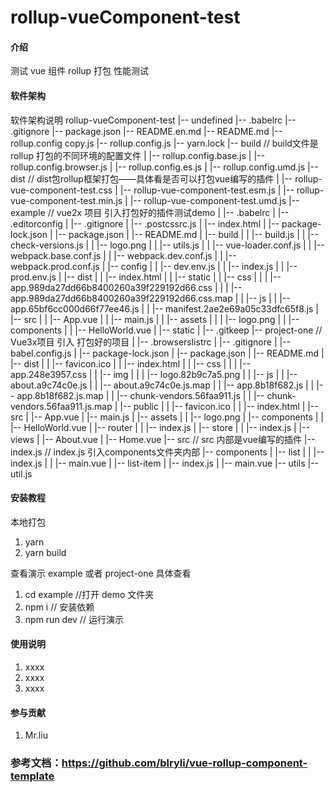 # rollup-vueComponent-test

#### 介绍
测试 vue 组件 rollup 打包 性能测试

#### 软件架构
软件架构说明
rollup-vueComponent-test
|-- undefined
    |-- .babelrc
    |-- .gitignore
    |-- package.json
    |-- README.en.md
    |-- README.md
    |-- rollup.config copy.js
    |-- rollup.config.js
    |-- yarn.lock
    |-- build                   //  build文件是 rollup 打包的不同环境的配置文件
    |   |-- rollup.config.base.js 
    |   |-- rollup.config.browser.js
    |   |-- rollup.config.es.js
    |   |-- rollup.config.umd.js
    |-- dist                    // dist包rollup框架打包——具体看是否可以打包vue编写的插件
    |   |-- rollup-vue-component-test.css
    |   |-- rollup-vue-component-test.esm.js
    |   |-- rollup-vue-component-test.min.js
    |   |-- rollup-vue-component-test.umd.js
    |-- example                // vue2x 项目 引入打包好的插件测试demo
    |   |-- .babelrc
    |   |-- .editorconfig
    |   |-- .gitignore
    |   |-- .postcssrc.js
    |   |-- index.html
    |   |-- package-lock.json
    |   |-- package.json
    |   |-- README.md
    |   |-- build 
    |   |   |-- build.js
    |   |   |-- check-versions.js
    |   |   |-- logo.png
    |   |   |-- utils.js
    |   |   |-- vue-loader.conf.js
    |   |   |-- webpack.base.conf.js
    |   |   |-- webpack.dev.conf.js
    |   |   |-- webpack.prod.conf.js
    |   |-- config
    |   |   |-- dev.env.js
    |   |   |-- index.js
    |   |   |-- prod.env.js
    |   |-- dist
    |   |   |-- index.html
    |   |   |-- static
    |   |       |-- css
    |   |       |   |-- app.989da27dd66b8400260a39f229192d66.css
    |   |       |   |-- app.989da27dd66b8400260a39f229192d66.css.map
    |   |       |-- js
    |   |           |-- app.65bf6cc000d66f77ee46.js
    |   |           |-- manifest.2ae2e69a05c33dfc65f8.js
    |   |-- src
    |   |   |-- App.vue
    |   |   |-- main.js
    |   |   |-- assets
    |   |   |   |-- logo.png
    |   |   |-- components
    |   |       |-- HelloWorld.vue
    |   |-- static
    |       |-- .gitkeep
    |-- project-one                 // Vue3x项目 引入 打包好的项目
    |   |-- .browserslistrc
    |   |-- .gitignore
    |   |-- babel.config.js
    |   |-- package-lock.json
    |   |-- package.json
    |   |-- README.md
    |   |-- dist
    |   |   |-- favicon.ico
    |   |   |-- index.html
    |   |   |-- css
    |   |   |   |-- app.248e3957.css
    |   |   |-- img
    |   |   |   |-- logo.82b9c7a5.png
    |   |   |-- js
    |   |       |-- about.a9c74c0e.js
    |   |       |-- about.a9c74c0e.js.map
    |   |       |-- app.8b18f682.js
    |   |       |-- app.8b18f682.js.map
    |   |       |-- chunk-vendors.56faa911.js
    |   |       |-- chunk-vendors.56faa911.js.map
    |   |-- public
    |   |   |-- favicon.ico
    |   |   |-- index.html
    |   |-- src
    |       |-- App.vue
    |       |-- main.js
    |       |-- assets
    |       |   |-- logo.png
    |       |-- components
    |       |   |-- HelloWorld.vue
    |       |-- router
    |       |   |-- index.js
    |       |-- store
    |       |   |-- index.js
    |       |-- views
    |           |-- About.vue
    |           |-- Home.vue
    |-- src                         // src 内部是vue编写的插件 
        |-- index.js                // index.js  引入components文件夹内部
        |-- components
        |   |-- list
        |   |   |-- index.js
        |   |   |-- main.vue
        |   |-- list-item
        |       |-- index.js
        |       |-- main.vue
        |-- utils
            |-- util.js


#### 安装教程

本地打包
1.  yarn
2.  yarn build

查看演示 example 或者 project-one 具体查看
1.  cd example    //打开 demo 文件夹
2.  npm i   // 安装依赖
3.  npm run dev  // 运行演示





#### 使用说明

1.  xxxx
2.  xxxx
3.  xxxx

#### 参与贡献

1.  Mr.liu


###  参考文档：https://github.com/blryli/vue-rollup-component-template